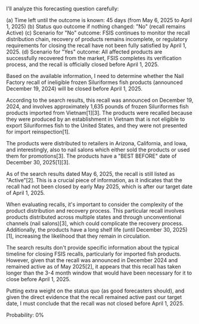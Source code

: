 I'll analyze this forecasting question carefully:

(a) Time left until the outcome is known: 45 days (from May 6, 2025 to April 1, 2025)
(b) Status quo outcome if nothing changed: "No" (recall remains Active)
(c) Scenario for "No" outcome: FSIS continues to monitor the recall distribution chain, recovery of products remains incomplete, or regulatory requirements for closing the recall have not been fully satisfied by April 1, 2025.
(d) Scenario for "Yes" outcome: All affected products are successfully recovered from the market, FSIS completes its verification process, and the recall is officially closed before April 1, 2025.

Based on the available information, I need to determine whether the Nail Factory recall of ineligible frozen Siluriformes fish products (announced December 19, 2024) will be closed before April 1, 2025.

According to the search results, this recall was announced on December 19, 2024, and involves approximately 1,635 pounds of frozen Siluriformes fish products imported from Vietnam[1][3]. The products were recalled because they were produced by an establishment in Vietnam that is not eligible to export Siluriformes fish to the United States, and they were not presented for import reinspection[1].

The products were distributed to retailers in Arizona, California, and Iowa, and interestingly, also to nail salons which either sold the products or used them for promotions[3]. The products have a "BEST BEFORE" date of December 30, 2025[1][3].

As of the search results dated May 6, 2025, the recall is still listed as "Active"[2]. This is a crucial piece of information, as it indicates that the recall had not been closed by early May 2025, which is after our target date of April 1, 2025.

When evaluating recalls, it's important to consider the complexity of the product distribution and recovery process. This particular recall involves products distributed across multiple states and through unconventional channels (nail salons)[3], which could complicate the recovery process. Additionally, the products have a long shelf life (until December 30, 2025)[1], increasing the likelihood that they remain in circulation.

The search results don't provide specific information about the typical timeline for closing FSIS recalls, particularly for imported fish products. However, given that the recall was announced in December 2024 and remained active as of May 2025[2], it appears that this recall has taken longer than the 3-4 month window that would have been necessary for it to close before April 1, 2025.

Putting extra weight on the status quo (as good forecasters should), and given the direct evidence that the recall remained active past our target date, I must conclude that the recall was not closed before April 1, 2025.

Probability: 0%